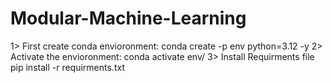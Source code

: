 # Modular-Machine-Learning

1> First create conda envioronment:
     conda create -p env python=3.12 -y
2> Activate the envioronment:
     conda activate env/
3> Install Requirments file
     pip install -r requirments.txt